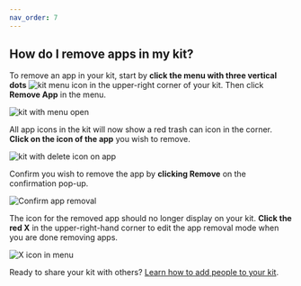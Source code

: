 ```yaml
---
nav_order: 7
---
```


## How do I remove apps in my kit?

To remove an app in your kit, start by **click the menu with three vertical dots** ![kit menu icon](images/image_24.png) in the upper-right corner of your kit.  Then click **Remove App** in the menu.

![kit with menu open](images/image_25.png)

All app icons in the kit will now show a red trash can icon in the corner.  **Click on the icon of the app** you wish to remove.

![kit with delete icon on app](images/image_26.png)

Confirm you wish to remove the app by **clicking Remove** on the confirmation pop-up.

![Confirm app removal](images/image_27.png)

The icon for the removed app should no longer display on your kit.  **Click the red X** in the upper-right-hand corner to edit the app removal mode when you are done removing apps.

![X icon in menu](images/image_28.png)

Ready to share your kit with others? [Learn how to add people to your kit](/how-do-i-add-people-to-my-kit.md).
